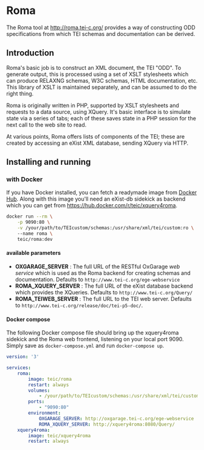 # Roma

The Roma tool at http://roma.tei-c.org/
provides a way of constructing ODD specifications
from which TEI schemas and documentation 
can be derived. 

## Introduction

Roma's basic job is to construct an XML document,
the TEI "ODD". To generate output, this
is processed using a set of XSLT stylesheets
which can produce RELAXNG schemas, W3C schemas,
HTML documentation, etc. This library
of XSLT is maintained separately, and can be
assumed to do the right thing.

Roma is originally written in PHP, supported by
XSLT stylesheets and requests to a data
source, using XQuery. It's basic interface
is to simulate state via a series of tabs;
each of these saves state in a PHP session
for the next call to the web site to read.


At various points, Roma offers lists of components
of the TEI; these are created by accessing
an eXist XML database, sending XQuery via HTTP.

## Installing and running

### with Docker

If you have Docker installed, you can fetch a readymade image from [Docker Hub](https://hub.docker.com/r/teic/roma/). Along with this image you'll need an eXist-db sidekick as backend which you can get from  https://hub.docker.com/r/teic/xquery4roma.

```bash
docker run --rm \
    -p 9090:80 \
    -v /your/path/to/TEIcustom/schemas:/usr/share/xml/tei/custom:ro \ 
    --name roma \
    teic/roma:dev
```

#### available parameters

* **OXGARAGE_SERVER** : The full URL of the 
    RESTful OxGarage *web service* which is used as the Roma backend 
    for creating schemas and documentation. 
    Defaults to `http://www.tei-c.org/ege-webservice`
* **ROMA_XQUERY_SERVER** : The full URL of the eXist database backend 
    which provides the XQueries.
    Defaults to `http://www.tei-c.org/Query/`  
* **ROMA_TEIWEB_SERVER** : The full URL to the TEI web server.
    Defaults to `http://www.tei-c.org/release/doc/tei-p5-doc/`.

#### Docker compose

The following Docker compose file should bring up the xquery4roma sidekick and the Roma web frontend, listening on your local port 9090. Simply save as `docker-compose.yml` and run `docker-compose up`.

```yaml
version: '3'

services:
    roma:
        image: teic/roma
        restart: always
        volumes:
            - /your/path/to/TEIcustom/schemas:/usr/share/xml/tei/custom:ro
        ports:
            - "9090:80"
        environment:
            OXGARAGE_SERVER: http://oxgarage.tei-c.org/ege-webservice
            ROMA_XQUERY_SERVER: http://xquery4roma:8080/Query/
    xquery4roma:
        image: teic/xquery4roma
        restart: always
```        


